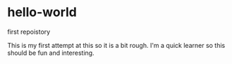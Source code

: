 # hello-world

first repoistory


This is my first attempt at this so it is a bit rough. I'm a quick learner so this should be fun and interesting.
